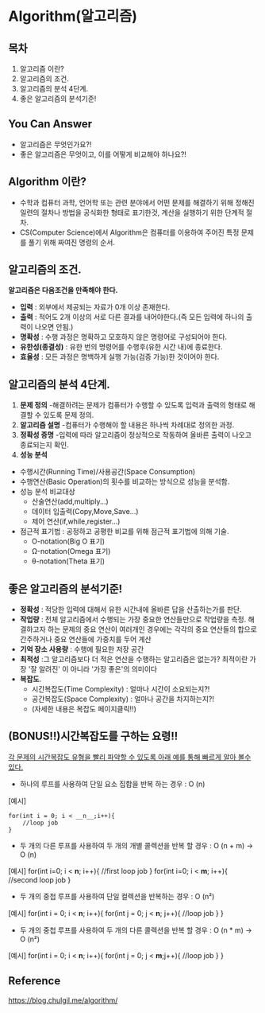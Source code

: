 # Algorithm(알고리즘)
## 목차
1. 알고리즘 이란?
2. 알고리즘의 조건.
3. 알고리즘의 분석 4단계.
4. 좋은 알고리즘의 분석기준!


## You Can Answer
- 알고리즘은 무엇인가요?!
- 좋은 알고리즘은 무엇이고, 이를 어떻게 비교해야 하나요?!

## Algorithm 이란?
- 수학과 컴퓨터 과학, 언어학 또는 관련 분야에서 어떤 문제를 해결하기 위해 정해진 일련의 절차나 방법을 공식화한 형태로 표기한것, 계산을 실행하기 위한 단계적 절차.
- CS(Computer Science)에서 Algorithm은 컴퓨터를 이용하여 주어진 특정 문제를 풀기 위해 짜여진 명령의 순서.


## 알고리즘의 조건.
__알고리즘은 다음조건을 만족해야 한다.__
- __입력__ : 외부에서 제공되는 자료가 0개 이상 존재한다.
- __출력__ : 적어도 2개 이상의 서로 다른 결과를 내어야한다.(즉 모든 입력에 하나의 출력이 나오면 안됨.)
- __명확성__ : 수행 과정은 명확하고 모호하지 않은 명령어로 구성되어야 한다.
- __유한성(종결성)__ : 유한 번의 명령어를 수행후(유한 시간 내)에 종료한다.
- __효율성__ : 모든 과정은 명백하게 실행 가능(검증 가능)한 것이어야 한다.


## 알고리즘의 분석 4단계.
1. __문제 정의__
    -해결하려는 문제가 컴퓨터가 수행할 수 있도록 입력과 출력의 형태로 해결할 수 있도록 문제 정의.
2. __알고리즘 설명__
    -컴퓨터가 수행해야 할 내용은 하나씩 차례대로 정의한 과정.
3. __정확성 증명__
    -입력에 따라 알고리즘이 정상적으로 작동하여 올바른 출력이 나오고 종료되는지 확인.
4. __성능 분석__
- 수행시간(Running Time)/사용공간(Space Consumption)
- 수행연산(Basic Operation)의 횟수를 비교하는 방식으로 성능을 분석함.
- 성능 분석 비교대상
    * 산술연산(add,multiply...)
    * 데이터 입출력(Copy,Move,Save...)
    * 제어 연산(if,while,register...)
- 점근적 표기법 : 공정하고 공평한 비교를 위해 점근적 표기법에 의해 기술.
    * O-notation(Big O 표기)
    * Ω-notation(Omega 표기)
    * θ-notation(Theta 표기)


## 좋은 알고리즘의 분석기준!
+ __정확성__ : 적당한 입력에 대해서 유한 시간내에 올바른 답을 산출하는가를 판단.
+ __작업량__ : 전체 알고리즘에서 수행되는 가장 중요한 연산들만으로 작업량을 측정. 해결하고자 하는 문제의 중요 연산이 여러개인 경우에는 각각의 중요 연산들의 합으로 간주하거나 중요 연산들에 가중치를 두어 계산
+ __기억 장소 사용량__ : 수행에 필요한 저장 공간
+ __최적성__ :그 알고리즘보다 더 적은 연산을 수행하는 알고리즘은 없는가? 최적이란 가장 '잘 알려진' 이 아니라 '가장 좋은'의 의미이다
+ __복잡도__.
    - 시간복잡도(Time Complexity) : 얼마나 시간이 소요되는지?!
    - 공간복잡도(Space Complexity) : 얼마나 공간을 차지하는지?!
    - (자세한 내용은 복잡도 페이지클릭!!)


## (BONUS!!)시간복잡도를 구하는 요령!!
<u>각 문제의 시간복잡도 유형을 빨리 파악할 수 있도록 아래 예를 통해 빠르게 알아 볼수 있다.</u>


- 하나의 루프를 사용하여 단일 요소 집합을 반복 하는 경우 : O (n)

[예시]

    for(int i = 0; i < __n__;i++){
        //loop job
    }

- 두 개의 다른 루프를 사용하여 두 개의 개별 콜렉션을 반복 할 경우 : O (n + m) -> O (n)

[예시]
    for(int i=0; i < __n__; i++){
        //first loop job
    }
    for(int i=0; i < __m__; i++){
        //second loop job
    }

- 두 개의 중첩 루프를 사용하여 단일 컬렉션을 반복하는 경우 : O (n²)

[예시]
    for(int i = 0; i < __n__; i++){
        for(int j = 0; j < __n__; j++){
            //loop job
        }
    }
- 두 개의 중첩 루프를 사용하여 두 개의 다른 콜렉션을 반복 할 경우 : O (n * m) -> O (n²)

[예시]
    for(int i = 0; i < __n__; i++){
        for(int j = 0; j < __m__;j++){
            //loop job
        }
    }


## Reference
https://blog.chulgil.me/algorithm/
